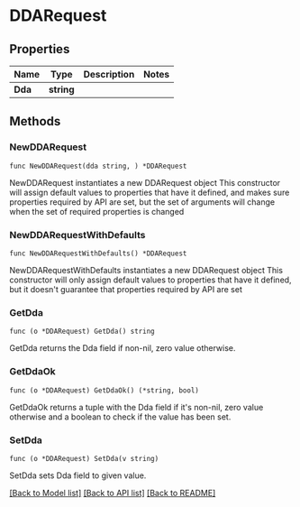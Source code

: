# DDARequest

## Properties

Name | Type | Description | Notes
------------ | ------------- | ------------- | -------------
**Dda** | **string** |  | 

## Methods

### NewDDARequest

`func NewDDARequest(dda string, ) *DDARequest`

NewDDARequest instantiates a new DDARequest object
This constructor will assign default values to properties that have it defined,
and makes sure properties required by API are set, but the set of arguments
will change when the set of required properties is changed

### NewDDARequestWithDefaults

`func NewDDARequestWithDefaults() *DDARequest`

NewDDARequestWithDefaults instantiates a new DDARequest object
This constructor will only assign default values to properties that have it defined,
but it doesn't guarantee that properties required by API are set

### GetDda

`func (o *DDARequest) GetDda() string`

GetDda returns the Dda field if non-nil, zero value otherwise.

### GetDdaOk

`func (o *DDARequest) GetDdaOk() (*string, bool)`

GetDdaOk returns a tuple with the Dda field if it's non-nil, zero value otherwise
and a boolean to check if the value has been set.

### SetDda

`func (o *DDARequest) SetDda(v string)`

SetDda sets Dda field to given value.



[[Back to Model list]](../README.md#documentation-for-models) [[Back to API list]](../README.md#documentation-for-api-endpoints) [[Back to README]](../README.md)


